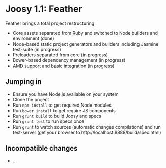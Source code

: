 # Joosy 1.1: Feather

Feather brings a total project restructuring:

  * Core assets separated from Ruby and switched to Node builders and environment (done)
  * Node-based static project generators and builders including Jasmine test-suite (in progress)
  * Preloaders separated from core (in progress)
  * Bower-based dependency management (in progress)
  * AMD support and basic integration (in progress)

## Jumping in

  * Ensure you have Node.js available on your system
  * Clone the project
  * Run `npm install` to get required Node modules
  * Run `bower install` to get require JS components
  * Run `grunt build` to build Joosy and specs
  * Run `grunt test` to run specs once
  * Run `grunt` to watch sources (automatic changes compilations) and run test-server (get your browser to http://localhost:8888/build/spec.html)

## Incompatible changes

  * ...